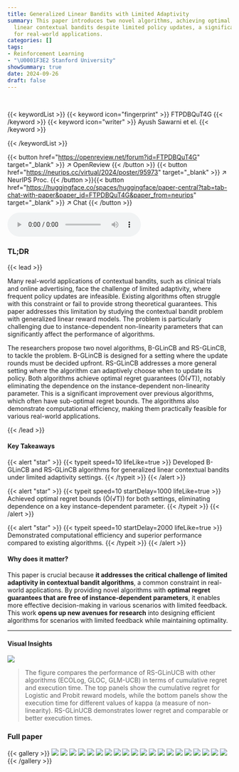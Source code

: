 ```yaml
---
title: Generalized Linear Bandits with Limited Adaptivity
summary: This paper introduces two novel algorithms, achieving optimal regret in generalized
  linear contextual bandits despite limited policy updates, a significant advancement
  for real-world applications.
categories: []
tags:
- Reinforcement Learning
- "\U0001F3E2 Stanford University"
showSummary: true
date: 2024-09-26
draft: false
---
```


<br>

{{< keywordList >}}
{{< keyword icon="fingerprint" >}} FTPDBQuT4G {{< /keyword >}}
{{< keyword icon="writer" >}} Ayush Sawarni et el. {{< /keyword >}}
 
{{< /keywordList >}}

{{< button href="https://openreview.net/forum?id=FTPDBQuT4G" target="_blank" >}}
↗ OpenReview
{{< /button >}}
{{< button href="https://neurips.cc/virtual/2024/poster/95973" target="_blank" >}}
↗ NeurIPS Proc.
{{< /button >}}{{< button href="https://huggingface.co/spaces/huggingface/paper-central?tab=tab-chat-with-paper&paper_id=FTPDBQuT4G&paper_from=neurips" target="_blank" >}}
↗ Chat
{{< /button >}}



<audio controls>
    <source src="https://ai-paper-reviewer.com/FTPDBQuT4G/podcast.wav" type="audio/wav">
    Your browser does not support the audio element.
</audio>


### TL;DR


{{< lead >}}

Many real-world applications of contextual bandits, such as clinical trials and online advertising, face the challenge of limited adaptivity, where frequent policy updates are infeasible. Existing algorithms often struggle with this constraint or fail to provide strong theoretical guarantees. This paper addresses this limitation by studying the contextual bandit problem with generalized linear reward models.  The problem is particularly challenging due to instance-dependent non-linearity parameters that can significantly affect the performance of algorithms. 

The researchers propose two novel algorithms, B-GLinCB and RS-GLinCB, to tackle the problem. B-GLinCB is designed for a setting where the update rounds must be decided upfront. RS-GLinCB addresses a more general setting where the algorithm can adaptively choose when to update its policy.  Both algorithms achieve optimal regret guarantees (Õ(√T)), notably eliminating the dependence on the instance-dependent non-linearity parameter. This is a significant improvement over previous algorithms, which often have sub-optimal regret bounds. The algorithms also demonstrate computational efficiency, making them practically feasible for various real-world applications. 

{{< /lead >}}


#### Key Takeaways

{{< alert "star" >}}
{{< typeit speed=10 lifeLike=true >}} Developed B-GLinCB and RS-GLinCB algorithms for generalized linear contextual bandits under limited adaptivity settings. {{< /typeit >}}
{{< /alert >}}

{{< alert "star" >}}
{{< typeit speed=10 startDelay=1000 lifeLike=true >}} Achieved optimal regret bounds (Õ(√T)) for both settings, eliminating dependence on a key instance-dependent parameter. {{< /typeit >}}
{{< /alert >}}

{{< alert "star" >}}
{{< typeit speed=10 startDelay=2000 lifeLike=true >}} Demonstrated computational efficiency and superior performance compared to existing algorithms. {{< /typeit >}}
{{< /alert >}}

#### Why does it matter?
This paper is crucial because **it addresses the critical challenge of limited adaptivity in contextual bandit algorithms**, a common constraint in real-world applications. By providing novel algorithms with **optimal regret guarantees that are free of instance-dependent parameters**, it enables more effective decision-making in various scenarios with limited feedback. This work **opens up new avenues for research** into designing efficient algorithms for scenarios with limited feedback while maintaining optimality.

------
#### Visual Insights



![](https://ai-paper-reviewer.com/FTPDBQuT4G/figures_8_1.jpg)

> The figure compares the performance of RS-GLinUCB with other algorithms (ECOLog, GLOC, GLM-UCB) in terms of cumulative regret and execution time. The top panels show the cumulative regret for Logistic and Probit reward models, while the bottom panels show the execution time for different values of kappa (a measure of non-linearity).  RS-GLinUCB demonstrates lower regret and comparable or better execution times.







### Full paper

{{< gallery >}}
<img src="https://ai-paper-reviewer.com/FTPDBQuT4G/1.png" class="grid-w50 md:grid-w33 xl:grid-w25" />
<img src="https://ai-paper-reviewer.com/FTPDBQuT4G/2.png" class="grid-w50 md:grid-w33 xl:grid-w25" />
<img src="https://ai-paper-reviewer.com/FTPDBQuT4G/3.png" class="grid-w50 md:grid-w33 xl:grid-w25" />
<img src="https://ai-paper-reviewer.com/FTPDBQuT4G/4.png" class="grid-w50 md:grid-w33 xl:grid-w25" />
<img src="https://ai-paper-reviewer.com/FTPDBQuT4G/5.png" class="grid-w50 md:grid-w33 xl:grid-w25" />
<img src="https://ai-paper-reviewer.com/FTPDBQuT4G/6.png" class="grid-w50 md:grid-w33 xl:grid-w25" />
<img src="https://ai-paper-reviewer.com/FTPDBQuT4G/7.png" class="grid-w50 md:grid-w33 xl:grid-w25" />
<img src="https://ai-paper-reviewer.com/FTPDBQuT4G/8.png" class="grid-w50 md:grid-w33 xl:grid-w25" />
<img src="https://ai-paper-reviewer.com/FTPDBQuT4G/9.png" class="grid-w50 md:grid-w33 xl:grid-w25" />
<img src="https://ai-paper-reviewer.com/FTPDBQuT4G/10.png" class="grid-w50 md:grid-w33 xl:grid-w25" />
<img src="https://ai-paper-reviewer.com/FTPDBQuT4G/11.png" class="grid-w50 md:grid-w33 xl:grid-w25" />
<img src="https://ai-paper-reviewer.com/FTPDBQuT4G/12.png" class="grid-w50 md:grid-w33 xl:grid-w25" />
<img src="https://ai-paper-reviewer.com/FTPDBQuT4G/13.png" class="grid-w50 md:grid-w33 xl:grid-w25" />
<img src="https://ai-paper-reviewer.com/FTPDBQuT4G/14.png" class="grid-w50 md:grid-w33 xl:grid-w25" />
<img src="https://ai-paper-reviewer.com/FTPDBQuT4G/15.png" class="grid-w50 md:grid-w33 xl:grid-w25" />
<img src="https://ai-paper-reviewer.com/FTPDBQuT4G/16.png" class="grid-w50 md:grid-w33 xl:grid-w25" />
<img src="https://ai-paper-reviewer.com/FTPDBQuT4G/17.png" class="grid-w50 md:grid-w33 xl:grid-w25" />
<img src="https://ai-paper-reviewer.com/FTPDBQuT4G/18.png" class="grid-w50 md:grid-w33 xl:grid-w25" />
<img src="https://ai-paper-reviewer.com/FTPDBQuT4G/19.png" class="grid-w50 md:grid-w33 xl:grid-w25" />
<img src="https://ai-paper-reviewer.com/FTPDBQuT4G/20.png" class="grid-w50 md:grid-w33 xl:grid-w25" />
{{< /gallery >}}